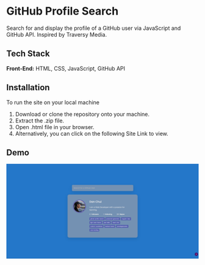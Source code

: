 # GitHub Profile Search

Search for and display the profile of a GitHub user via JavaScript and GitHub API. Inspired by Traversy Media.


## Tech Stack

**Front-End:** HTML, CSS, JavaScript, GitHub API

## Installation

To run the site on your local machine

1) Download or clone the repository onto your machine.
2) Extract the .zip file.
3) Open .html file in your browser.
4) Alternatively, you can click on the following Site Link to view.
## Demo

![](/assets/screenshot.png)

